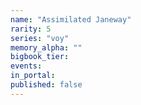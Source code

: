 ```yaml
---
name: "Assimilated Janeway"
rarity: 5
series: "voy"
memory_alpha: ""
bigbook_tier:
events:
in_portal:
published: false
---
```

